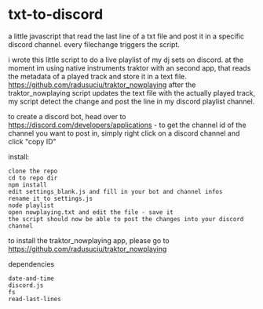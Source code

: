 # txt-to-discord #

a little javascript that read the last line of a txt file and post it in a specific discord channel. 
every filechange triggers the script.

i wrote this little script to do a live playlist of my dj sets on discord. at the moment im using native instruments traktor with an second app, that reads the metadata of a played track and store it in a text file.
https://github.com/radusuciu/traktor_nowplaying
after the traktor_nowplaying script updates the text file with the actually played track, my script detect the change and post the line in my discord playlist channel.

to create a discord bot, head over to https://discord.com/developers/applications - to get the channel id of the channel you want to post in, simply right click on a discord channel and click "copy ID"

install:

```
clone the repo
cd to repo dir
npm install
edit settings_blank.js and fill in your bot and channel infos
rename it to settings.js
node playlist
open nowplaying.txt and edit the file - save it
the script should now be able to post the changes into your discord channel
```
to install the traktor_nowplaying app, please go to https://github.com/radusuciu/traktor_nowplaying

dependencies
```
date-and-time
discord.js
fs
read-last-lines
```
